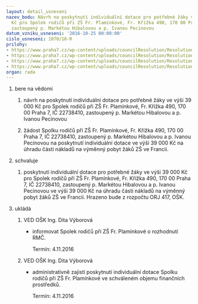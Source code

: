```yaml
---
layout: detail_usneseni
nazev_bodu: Návrh na poskytnutí individuální dotace pro potřebné žáky ve výši 39 000
  Kč pro Spolek rodičů při ZŠ Fr. Plamínkové, Fr. Křížka 490, 170 00 Praha 7, IČ 22738410,
  zastoupený p. Markétou Hibalovou a p. Ivanou Pecinovou
datum_vzniku_usneseni: '2016-10-25 00:00:00'
cislo_usneseni: 1070/16-R
prilohy:
- https://www.praha7.cz/wp-content/uploads/councilResolution/Resolutions/28296/export/Duvodovazprava~123274.docx
- https://www.praha7.cz/wp-content/uploads/councilResolution/Resolutions/28296/export/Zadostoposkytnutidotace~123273.pdf
- https://www.praha7.cz/wp-content/uploads/councilResolution/Resolutions/28296/export/PrispevekFrancie~123272.xlsx
- https://www.praha7.cz/wp-content/uploads/councilResolution/Resolutions/28296/export/export~297517.pdf
organ: rada
---
```

<ol class="urzList_view" id="urzList">
<li class="urzClass1" id=""><span name="1">bere na vědomí</span> 
<ol class="urzOlClass">
<li class="urzClass2" style="TEXT-ALIGN: left" id=""><span><p>návrh na poskytnutí individuální dotace pro potřebné žáky ve výši 39 000 Kč pro Spolek rodičů při ZŠ Fr. Plamínkové, Fr. Křížka 490, 170 00 Praha 7, IČ 22738410, zastoupený p. Markétou Hibalovou a p. Ivanou Pecinovou</p></span></li>
<li class="urzClass2" style="TEXT-ALIGN: left" id=""><span><p>žádost Spolku rodičů při ZŠ Fr. Plamínkové, Fr. Křížka 490, 170 00 Praha 7, IČ 22738410, zastoupený p. Markétou Hibalovou a p. Ivanou Pecinovou na poskytnutí individuální dotace ve výši 39 000 Kč na úhradu části nákladů na výměnný pobyt žáků ZŠ ve Francii.</p></span></li></ol></li>
<li class="urzClass1" id=""><span name="24">schvaluje</span> 
<ol class="urzOlClass">
<li class="urzClass2" style="TEXT-ALIGN: left" id=""><span><p>poskytnutí individuální dotace pro potřebné žáky ve výši 39 000 Kč pro Spolek rodičů při ZŠ Fr. Plamínkové, Fr. Křížka 490, 170 00 Praha 7, IČ 22738410, zastoupený p. Markétou Hibalovou a p. Ivanou Pecinovou ve výši 39 000 Kč na úhradu části nákladů na výměnný pobyt žáků ZŠ ve Francii. Hrazeno bude z rozpočtu ORJ 417, OŠK.</p></span></li></ol></li><li class="urzClass1" id="urzUkoly"><span name="1">ukládá</span><ol class="urzOlClass"><li class="urzClass2"><span><p>VED OŠK Ing. Dita Výborová</p></span><ul class="urzUlClass"><li class="urzClass3"><span><p>informovat Spolek rodičů při ZŠ Fr. Plamínkové o rozhodnutí RMČ.</p></span><span class="urzUkolTermin">  Termín:&nbsp;4.11.2016</span></li></ul></li><li class="urzClass2"><span><p>VED OŠK Ing. Dita Výborová</p></span><ul class="urzUlClass"><li class="urzClass3"><span><p>administrativně zajistí poskytnutí individuální dotace Spolku rodičů při ZŠ Fr. Plamínkové ve schváleném objemu finančních prostředků.</p></span><span class="urzUkolTermin">  Termín:&nbsp;4.11.2016</span></li></ul></li></ol></li>
</ol>